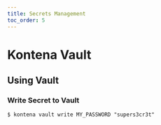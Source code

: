 ```yaml
---
title: Secrets Management
toc_order: 5
---
```


# Kontena Vault

## Using Vault

### Write Secret to Vault

```
$ kontena vault write MY_PASSWORD "supers3cr3t"
```
